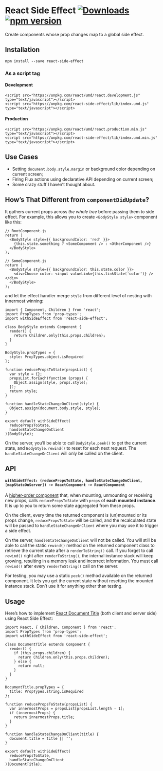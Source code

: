 React Side Effect [![Downloads](https://img.shields.io/npm/dm/react-side-effect.svg)](https://npmjs.com/react-side-effect) [![npm version](https://img.shields.io/npm/v/react-side-effect.svg?style=flat)](https://www.npmjs.com/package/react-side-effect)
===========================================================================================================================================================================================================================================================

Create components whose prop changes map to a global side effect.

Installation
------------

    npm install --save react-side-effect

### As a script tag

#### Development

    <script src="https://unpkg.com/react/umd/react.development.js" type="text/javascript"></script>
    <script src="https://unpkg.com/react-side-effect/lib/index.umd.js" type="text/javascript"></script>

#### Production

    <script src="https://unpkg.com/react/umd/react.production.min.js" type="text/javascript"></script>
    <script src="https://unpkg.com/react-side-effect/lib/index.umd.min.js" type="text/javascript"></script>

Use Cases
---------

-   Setting `document.body.style.margin` or background color depending on current screen;
-   Firing Flux actions using declarative API depending on current screen;
-   Some crazy stuff I haven’t thought about.

How’s That Different from `componentDidUpdate`?
-----------------------------------------------

It gathers current props across *the whole tree* before passing them to side effect. For example, this allows you to create `<BodyStyle style>` component like this:

    // RootComponent.js
    return (
      <BodyStyle style={{ backgroundColor: 'red' }}>
        {this.state.something ? <SomeComponent /> : <OtherComponent />}
      </BodyStyle>
    );

    // SomeComponent.js
    return (
      <BodyStyle style={{ backgroundColor: this.state.color }}>
        <div>Choose color: <input valueLink={this.linkState('color')} /></div>
      </BodyStyle>
    );

and let the effect handler merge `style` from different level of nesting with innermost winning:

    import { Component, Children } from 'react';
    import PropTypes from 'prop-types';
    import withSideEffect from 'react-side-effect';

    class BodyStyle extends Component {
      render() {
        return Children.only(this.props.children);
      }
    }

    BodyStyle.propTypes = {
      style: PropTypes.object.isRequired
    };

    function reducePropsToState(propsList) {
      var style = {};
      propsList.forEach(function (props) {
        Object.assign(style, props.style);
      });
      return style;
    }

    function handleStateChangeOnClient(style) {
      Object.assign(document.body.style, style);
    }

    export default withSideEffect(
      reducePropsToState,
      handleStateChangeOnClient
    )(BodyStyle);

On the server, you’ll be able to call `BodyStyle.peek()` to get the current state, and `BodyStyle.rewind()` to reset for each next request. The `handleStateChangeOnClient` will only be called on the client.

API
---

#### `withSideEffect: (reducePropsToState, handleStateChangeOnClient, [mapStateOnServer]) -> ReactComponent -> ReactComponent`

A [higher-order component](https://medium.com/@dan_abramov/mixins-are-dead-long-live-higher-order-components-94a0d2f9e750) that, when mounting, unmounting or receiving new props, calls `reducePropsToState` with `props` of **each mounted instance**. It is up to you to return some state aggregated from these props.

On the client, every time the returned component is (un)mounted or its props change, `reducePropsToState` will be called, and the recalculated state will be passed to `handleStateChangeOnClient` where you may use it to trigger a side effect.

On the server, `handleStateChangeOnClient` will not be called. You will still be able to call the static `rewind()` method on the returned component class to retrieve the current state after a `renderToString()` call. If you forget to call `rewind()` right after `renderToString()`, the internal instance stack will keep growing, resulting in a memory leak and incorrect information. You must call `rewind()` after every `renderToString()` call on the server.

For testing, you may use a static `peek()` method available on the returned component. It lets you get the current state without resetting the mounted instance stack. Don’t use it for anything other than testing.

Usage
-----

Here’s how to implement [React Document Title](https://github.com/gaearon/react-document-title) (both client and server side) using React Side Effect:

    import React, { Children, Component } from 'react';
    import PropTypes from 'prop-types';
    import withSideEffect from 'react-side-effect';

    class DocumentTitle extends Component {
      render() {
        if (this.props.children) {
          return Children.only(this.props.children);
        } else {
          return null;
        }
      }
    }

    DocumentTitle.propTypes = {
      title: PropTypes.string.isRequired
    };

    function reducePropsToState(propsList) {
      var innermostProps = propsList[propsList.length - 1];
      if (innermostProps) {
        return innermostProps.title;
      }
    }

    function handleStateChangeOnClient(title) {
      document.title = title || '';
    }

    export default withSideEffect(
      reducePropsToState,
      handleStateChangeOnClient
    )(DocumentTitle);
